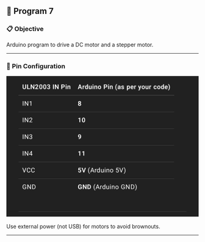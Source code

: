 ## 🚀 Program 7

### 📋 Objective
Arduino program to drive a DC motor and a stepper motor. 

---

### 🔌 Pin Configuration

![Pin Configuration](./Pin%20Configuration.jpg)

Use external power (not USB) for motors to avoid brownouts.

---